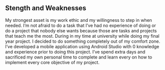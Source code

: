 ## Stength and Weaknesses
My strongest asset is my work ethic and my willingness to step in when needed. I’m not afraid to do a task that I’ve had no experience of doing or do a project that nobody else wants because those are tasks and projects that teach me the most. During in my time at university while doing my final year project. I decided to do something completely out of my comfort zone. I’ve developed a mobile application using Android Studio with 0 knowledge and experience prior to doing this project. I’ve spend extra days and sacrificed my own personal time to complete and learn every on how to implement every core objective of my project.
